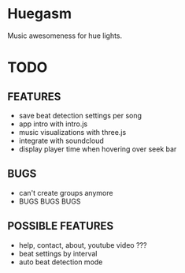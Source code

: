 # Huegasm

Music awesomeness for hue lights.

# TODO
## FEATURES
- save beat detection settings per song 
- app intro with intro.js
- music visualizations with three.js
- integrate with soundcloud
- display player time when hovering over seek bar

## BUGS
- can't create groups anymore
- BUGS BUGS BUGS

## POSSIBLE FEATURES
- help, contact, about, youtube video ???
- beat settings by interval
- auto beat detection mode
